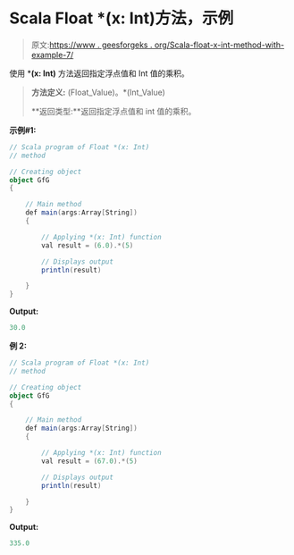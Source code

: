 # Scala Float *(x: Int)方法，示例

> 原文:[https://www . geesforgeks . org/Scala-float-x-int-method-with-example-7/](https://www.geeksforgeeks.org/scala-float-x-int-method-with-example-7/)

使用 ***(x: Int)** 方法返回指定浮点值和 Int 值的乘积。

> **方法定义:** (Float_Value)。*(Int_Value)
> 
> **返回类型:**返回指定浮点值和 int 值的乘积。

**示例#1:**

```scala
// Scala program of Float *(x: Int)
// method

// Creating object
object GfG
{ 

    // Main method
    def main(args:Array[String])
    {

        // Applying *(x: Int) function
        val result = (6.0).*(5)

        // Displays output
        println(result)

    }
} 
```

**Output:**

```scala
30.0

```

**例 2:**

```scala
// Scala program of Float *(x: Int)
// method

// Creating object
object GfG
{ 

    // Main method
    def main(args:Array[String])
    {

        // Applying *(x: Int) function
        val result = (67.0).*(5)

        // Displays output
        println(result)

    }
} 
```

**Output:**

```scala
335.0

```